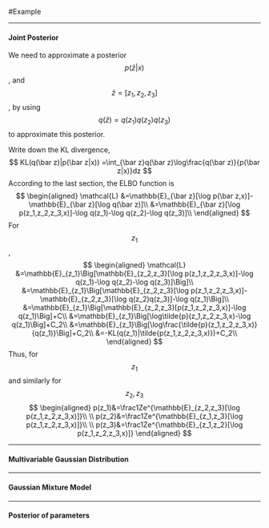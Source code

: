 #Example
***
#### Joint Posterior
We need to approximate a posterior $$p(\bar{z}|x)$$, and $$\bar{z}=[z_1,z_2,z_3]$$, by using $$q(\bar z)=q(z_1)q(z_2)q(z_3)$$ to approximate this posterior.  
  
Write down the KL divergence,
$$
KL(q(\bar z)|p(\bar z|x)) =\int_{\bar z}q(\bar z)\log\frac{q(\bar z)}{p(\bar z|x)}dz
$$
According to the last section, the ELBO function is
$$
\begin{aligned}
\mathcal{L} &=\mathbb{E}_{\bar z}[\log p(\bar z,x)]-\mathbb{E}_{\bar z}[\log q(\bar z)]\\
            &=\mathbb{E}_{\bar z}[\log p(z_1,z_2,z_3,x)]-\log q(z_1)-\log q(z_2)-\log q(z_3)]\\
\end{aligned}
$$
For $$z_1$$,
$$
\begin{aligned}
\mathcal{L} &=\mathbb{E}_{z_1}\Big[\mathbb{E}_{z_2,z_3}[\log p(z_1,z_2,z_3,x)]-\log q(z_1)-\log q(z_2)-\log q(z_3)]\Big]\\
            &=\mathbb{E}_{z_1}\Big[\mathbb{E}_{z_2,z_3}[\log p(z_1,z_2,z_3,x)]-\mathbb{E}_{z_2,z_3}[\log q(z_2)q(z_3)]-\log q(z_1)\Big]\\
            &=\mathbb{E}_{z_1}\Big[\mathbb{E}_{z_2,z_3}[p(z_1,z_2,z_3,x)]-\log q(z_1)\Big]+C\\
            &=\mathbb{E}_{z_1}\Big[\log\tilde{p}(z_1,z_2,z_3,x)-\log q(z_1)\Big]+C_2\\
            &=\mathbb{E}_{z_1}\Big[\log\frac{\tilde{p}(z_1,z_2,z_3,x)}{q(z_1)}\Big]+C_2\\
            &=-KL(q(z_1)|\tilde{p(z_1,z_2,z_3,x)})+C_2\\
\end{aligned}
$$
Thus, for $$z_1$$ and similarly for $$z_2,z_3$$
$$
\begin{aligned}
p(z_1)&=\frac1Ze^{\mathbb{E}_{z_2,z_3}[\log p(z_1,z_2,z_3,x)]}\\
\\
p(z_2)&=\frac1Ze^{\mathbb{E}_{z_1,z_3}[\log p(z_1,z_2,z_3,x)]}\\
\\
p(z_3)&=\frac1Ze^{\mathbb{E}_{z_1,z_2}[\log p(z_1,z_2,z_3,x)]}
\end{aligned}
$$
***
#### Multivariable Gaussian Distribution

***
#### Gaussian Mixture Model

***
#### Posterior of parameters
